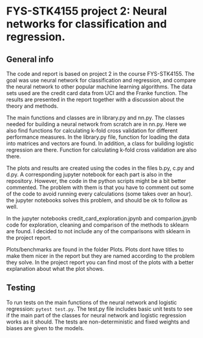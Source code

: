 # FYS-STK4155 project 2: Neural networks for classification and regression.

## General info
The code and report is based on project 2 in the course FYS-STK4155. The goal was use neural network for classification
and regression, and compare the neural network to other popular machine learning
algorithms. The data sets used are the credit card data from UCI and the Franke function.
The results are presented in the report together with a discussion about the theory and methods.

The main functions and classes are in library.py and nn.py. The classes needed for building
a neural network from scratch are in nn.py. Here we also find functions for calculating k-fold cross
validation for different performance measures. In the library.py file, function for loading the
data into matrices and vectors are found. In addition, a class for building logistic regression are there.
Function for calculating k-fold cross validation are also there.

The plots and results are created using the codes in the files b.py, c.py and d.py. A corresponding jupyter
notebook for each part is also in the repository. However, the code in the python scripts might be a bit
better commented. The problem with them is that you have to comment out some of the code to avoid running every calculations (some takes over an hour). the jupyter notebooks solves this problem, and should be ok to follow as well.

In the jupyter notebooks credit_card_exploration.jpynb and comparion.jpynb code for exploration, cleaning and comparison of the methods to sklearn are found. I decided to not include any of the comparisons with sklearn in the project report. 

Plots/benchmarks are found in the folder Plots. Plots dont have titles to make them nicer in the report but they are named according to the problem they solve. In the project report you can find most of the plots with a better explanation about what the plot shows.

## Testing
To run tests on the main functions of the neural network and logistic regression:
`pytest test.py`.
The test.py file includes basic unit tests to see if the main part of the classes for neural network and logistic regression works as it should. The tests are non-deterministic and fixed weights and biases are given to the models.  
